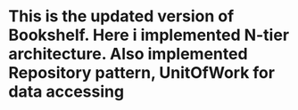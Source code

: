 #  This is the updated version of Bookshelf. Here i implemented N-tier architecture.  Also implemented Repository pattern, UnitOfWork for data accessing
